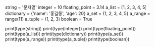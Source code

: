 string = '문자열'
integer = 10
floating_point = 3.14
a_list = [1, 2, 3, 4, 5]
dictionary = {'name': '홍길동', 'age': 20}
a_set = {1, 2, 3, 4, 5}
a_range = range(11)
a_tuple = (1, 2, 3)
boolean = True


print(type(string))
print(type(integer))
print(type(floating_point))
print(type(a_list))
print(type(dictionary))
print(type(a_set))
print(type(a_range))
print(type(a_tuple))
print(type(boolean))
